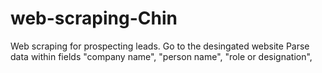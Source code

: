 # web-scraping-Chin
Web scraping for prospecting leads. 
Go to the desingated website
Parse data within fields "company name", "person name", "role or designation", 
